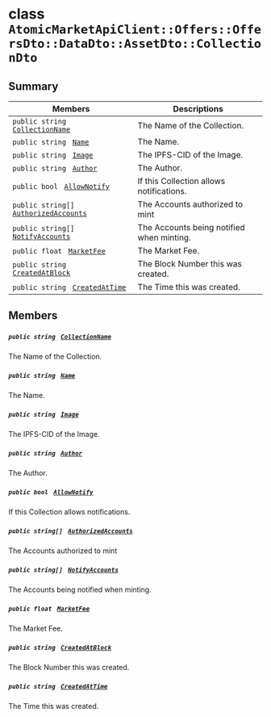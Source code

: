 # class `AtomicMarketApiClient::Offers::OffersDto::DataDto::AssetDto::CollectionDto` 

## Summary

 Members                                | Descriptions                                
----------------------------------------|---------------------------------------------
`public string ` [`CollectionName`](#class_atomic_market_api_client_1_1_offers_1_1_offers_dto_1_1_data_dto_1_1_asset_dto_1_1_collection_dto_1ab3dee328d6124bafe5953a8f45ce45ea) | The Name of the Collection.
`public string ` [`Name`](#class_atomic_market_api_client_1_1_offers_1_1_offers_dto_1_1_data_dto_1_1_asset_dto_1_1_collection_dto_1a7ee9065718e6628dc7791b756fa6c0f9) | The Name.
`public string ` [`Image`](#class_atomic_market_api_client_1_1_offers_1_1_offers_dto_1_1_data_dto_1_1_asset_dto_1_1_collection_dto_1a84b799af34f4b881a534bb6834b28360) | The IPFS-CID of the Image.
`public string ` [`Author`](#class_atomic_market_api_client_1_1_offers_1_1_offers_dto_1_1_data_dto_1_1_asset_dto_1_1_collection_dto_1a13cf46aff4dea87a8f5285a09efece69) | The Author.
`public bool ` [`AllowNotify`](#class_atomic_market_api_client_1_1_offers_1_1_offers_dto_1_1_data_dto_1_1_asset_dto_1_1_collection_dto_1a47cf88154d150fad46d4c5bffeeab3f4) | If this Collection allows notifications.
`public string[] ` [`AuthorizedAccounts`](#class_atomic_market_api_client_1_1_offers_1_1_offers_dto_1_1_data_dto_1_1_asset_dto_1_1_collection_dto_1a73107b37932581e90371846fa5426738) | The Accounts authorized to mint <br/>
`public string[] ` [`NotifyAccounts`](#class_atomic_market_api_client_1_1_offers_1_1_offers_dto_1_1_data_dto_1_1_asset_dto_1_1_collection_dto_1a630d4b26de24402e31e54373d21d0f66) | The Accounts being notified when minting.
`public float ` [`MarketFee`](#class_atomic_market_api_client_1_1_offers_1_1_offers_dto_1_1_data_dto_1_1_asset_dto_1_1_collection_dto_1acb0447ac03c9fb10b63432c5294f3a93) | The Market Fee.
`public string ` [`CreatedAtBlock`](#class_atomic_market_api_client_1_1_offers_1_1_offers_dto_1_1_data_dto_1_1_asset_dto_1_1_collection_dto_1a022adc431e5845376e250208a999e12d) | The Block Number this was created.
`public string ` [`CreatedAtTime`](#class_atomic_market_api_client_1_1_offers_1_1_offers_dto_1_1_data_dto_1_1_asset_dto_1_1_collection_dto_1a4cb9b4aaa1372df6dc2bb7d8f4916403) | The Time this was created.

## Members

##### `public string ` [`CollectionName`](#class_atomic_market_api_client_1_1_offers_1_1_offers_dto_1_1_data_dto_1_1_asset_dto_1_1_collection_dto_1ab3dee328d6124bafe5953a8f45ce45ea) 

The Name of the Collection.

##### `public string ` [`Name`](#class_atomic_market_api_client_1_1_offers_1_1_offers_dto_1_1_data_dto_1_1_asset_dto_1_1_collection_dto_1a7ee9065718e6628dc7791b756fa6c0f9) 

The Name.

##### `public string ` [`Image`](#class_atomic_market_api_client_1_1_offers_1_1_offers_dto_1_1_data_dto_1_1_asset_dto_1_1_collection_dto_1a84b799af34f4b881a534bb6834b28360) 

The IPFS-CID of the Image.

##### `public string ` [`Author`](#class_atomic_market_api_client_1_1_offers_1_1_offers_dto_1_1_data_dto_1_1_asset_dto_1_1_collection_dto_1a13cf46aff4dea87a8f5285a09efece69) 

The Author.

##### `public bool ` [`AllowNotify`](#class_atomic_market_api_client_1_1_offers_1_1_offers_dto_1_1_data_dto_1_1_asset_dto_1_1_collection_dto_1a47cf88154d150fad46d4c5bffeeab3f4) 

If this Collection allows notifications.

##### `public string[] ` [`AuthorizedAccounts`](#class_atomic_market_api_client_1_1_offers_1_1_offers_dto_1_1_data_dto_1_1_asset_dto_1_1_collection_dto_1a73107b37932581e90371846fa5426738) 

The Accounts authorized to mint <br/>

##### `public string[] ` [`NotifyAccounts`](#class_atomic_market_api_client_1_1_offers_1_1_offers_dto_1_1_data_dto_1_1_asset_dto_1_1_collection_dto_1a630d4b26de24402e31e54373d21d0f66) 

The Accounts being notified when minting.

##### `public float ` [`MarketFee`](#class_atomic_market_api_client_1_1_offers_1_1_offers_dto_1_1_data_dto_1_1_asset_dto_1_1_collection_dto_1acb0447ac03c9fb10b63432c5294f3a93) 

The Market Fee.

##### `public string ` [`CreatedAtBlock`](#class_atomic_market_api_client_1_1_offers_1_1_offers_dto_1_1_data_dto_1_1_asset_dto_1_1_collection_dto_1a022adc431e5845376e250208a999e12d) 

The Block Number this was created.

##### `public string ` [`CreatedAtTime`](#class_atomic_market_api_client_1_1_offers_1_1_offers_dto_1_1_data_dto_1_1_asset_dto_1_1_collection_dto_1a4cb9b4aaa1372df6dc2bb7d8f4916403) 

The Time this was created.

